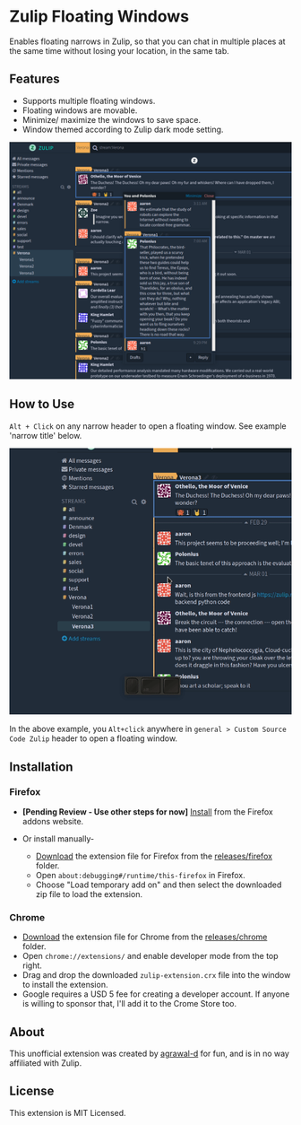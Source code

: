 # Zulip Floating Windows

Enables floating narrows in Zulip, so that you can chat in multiple places at the same time without losing your location, in the same tab.

## Features

* Supports multiple floating windows.
* Floating windows are movable.
* Minimize/ maximize the windows to save space.
* Window themed according to Zulip dark mode setting.


![Demo](screenshots/ext-screenshot.png)



## How to Use

`Alt + Click` on any narrow header to open a floating window. See example 'narrow title' below.

![Narrow](screenshots/usage.gif)

In the above example, you `Alt+click` anywhere in `general > Custom Source Code Zulip` header to open a floating window.


## Installation

### Firefox

* **[Pending Review - Use other steps for now]** [Install](https://addons.mozilla.org/en-GB/firefox/addon/zulip-floating-windows/) from the Firefox addons website.

* Or install manually-
  * [Download](releases/firefox/extension.zip) the extension file for Firefox from the [releases/firefox](releases/firefox/extension.zip) folder.
  * Open `about:debugging#/runtime/this-firefox` in Firefox.
  * Choose "Load temporary add on" and then select the downloaded zip file to load the extension.

### Chrome

* [Download](releases/chrome/zulip-extension.crx) the extension file for Chrome from the [releases/chrome](releases/chrome/zulip-extension.crx) folder.
* Open `chrome://extensions/` and enable developer mode from the top right.
* Drag and drop the downloaded `zulip-extension.crx` file into the window to install the extension.
* Google requires a USD 5 fee for creating a developer account. If anyone is willing to sponsor that, I'll add it to the Crome Store too.


## About

This unofficial extension was created by [agrawal-d](https://github.com/agrawal-d) for fun, and is in no way affiliated with Zulip.

## License

This extension is MIT Licensed.
